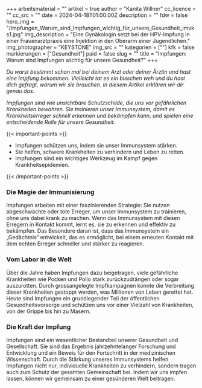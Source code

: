 +++
arbeitsmaterial = ""
artikel = true
author = "Kanita Willner"
cc_licence = ""
cc_src = ""
date = 2024-04-18T01:00:00Z
description = ""
fdw = false
hero_img = "/Impfungen_Warum_sind_Impfungen_wichtig_für_unsere_Gesundheit_imvks1.jpg"
img_description = "Eine Gynäkologin setzt bei der HPV-Impfung in einer Frauenarztpraxis eine Injektion in den Oberarm einer Jugendlichen."
img_photographer = "KEYSTONE"
img_src = ""
kategorien = [""]
kfk = false
markierungen = ["Gesundheit"]
paid = false
slug = ""
title = "Impfungen: Warum sind Impfungen wichtig für unsere Gesundheit?"
+++

_Du warst bestimmt schon mal bei deinem Arzt oder deiner Ärztin und hast eine Impfung bekommen. Vielleicht tat es ein bisschen weh und du hast dich gefragt, warum wir sie brauchen. In diesem Artikel erklären wir dir genau das._

_Impfungen sind wie unsichtbare Schutzschilde, die uns vor gefährlichen Krankheiten bewahren. Sie trainieren unser Immunsystem, damit es Krankheitserreger schnell erkennen und bekämpfen kann, und spielen eine entscheidende Rolle für unsere Gesundheit._

{{< important-points >}}

<ul>

<li>Impfungen schützen uns, indem sie unser Immunsystem stärken.</li>

<li>Sie helfen, schwere Krankheiten zu verhindern und Leben zu retten.</li>

<li>Impfungen sind ein wichtiges Werkzeug im Kampf gegen Krankheitsepidemien.</li>

</ul>

{{< /important-points >}}

### Die Magie der Immunisierung

Impfungen arbeiten mit einer faszinierenden Strategie: Sie nutzen abgeschwächte oder tote Erreger, um unser Immunsystem zu trainieren, ohne uns dabei krank zu machen. Wenn das Immunsystem mit diesen Erregern in Kontakt kommt, lernt es, sie zu erkennen und effektiv zu bekämpfen. Das Besondere daran ist, dass das Immunsystem ein „Gedächtnis“ entwickelt, das es ermöglicht, bei einem erneuten Kontakt mit dem echten Erreger schneller und stärker zu reagieren.

### Vom Labor in die Welt

Über die Jahre haben Impfungen dazu beigetragen, viele gefährliche Krankheiten wie Pocken und Polio stark zurückzudrängen oder sogar auszurotten. Durch grossangelegte Impfkampagnen konnte die Verbreitung dieser Krankheiten gestoppt werden, was Millionen von Leben gerettet hat. Heute sind Impfungen ein grundlegender Teil der öffentlichen Gesundheitsvorsorge und schützen uns vor einer Vielzahl von Krankheiten, von der Grippe bis hin zu Masern.

### Die Kraft der Impfung

Impfungen sind ein wesentlicher Bestandteil unserer Gesundheit und Gesellschaft. Sie sind das Ergebnis jahrzehntelanger Forschung und Entwicklung und ein Beweis für den Fortschritt in der medizinischen Wissenschaft. Durch die Stärkung unseres Immunsystems helfen Impfungen nicht nur, individuelle Krankheiten zu verhindern, sondern tragen auch zum Schutz der gesamten Gemeinschaft bei. Indem wir uns impfen lassen, können wir gemeinsam zu einer gesünderen Welt beitragen.
